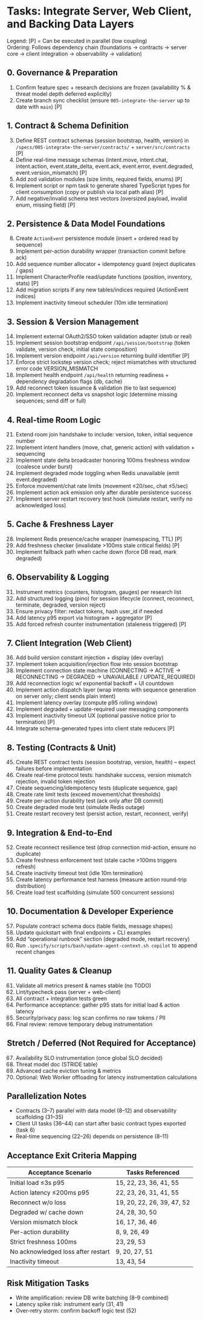 # Tasks: Integrate Server, Web Client, and Backing Data Layers

Legend: [P] = Can be executed in parallel (low coupling)  
Ordering: Follows dependency chain (foundations → contracts → server core → client integration → observability → validation)

## 0. Governance & Preparation
1. Confirm feature spec + research decisions are frozen (availability % & threat model depth deferred explicitly)  
2. Create branch sync checklist (ensure `005-integrate-the-server` up to date with `main`) [P]

## 1. Contract & Schema Definition
3. Define REST contract schemas (session bootstrap, health, version) in `/specs/005-integrate-the-server/contracts/` + `server/src/contracts` [P]
4. Define real-time message schemas (intent.move, intent.chat, intent.action, event.state_delta, event.ack, event.error, event.degraded, event.version_mismatch) [P]
5. Add zod validation modules (size limits, required fields, enums) [P]
6. Implement script or npm task to generate shared TypeScript types for client consumption (copy or publish via local path alias) [P]
7. Add negative/invalid schema test vectors (oversized payload, invalid enum, missing field) [P]

## 2. Persistence & Data Model Foundations
8. Create `ActionEvent` persistence module (insert + ordered read by sequence)  
9. Implement per-action durability wrapper (transaction commit before ack)  
10. Add sequence number allocator + idempotency guard (reject duplicates / gaps)  
11. Implement CharacterProfile read/update functions (position, inventory, stats) [P]
12. Add migration scripts if any new tables/indices required (ActionEvent indices)  
13. Implement inactivity timeout scheduler (10m idle termination)  

## 3. Session & Version Management
14. Implement external OAuth2/SSO token validation adapter (stub or real)  
15. Implement session bootstrap endpoint `/api/session/bootstrap` (token validate, version check, initial state composition)  
16. Implement version endpoint `/api/version` returning build identifier [P]
17. Enforce strict lockstep version check; reject mismatches with structured error code VERSION_MISMATCH  
18. Implement health endpoint `/api/health` returning readiness + dependency degradation flags (db, cache)  
19. Add reconnect token issuance & validation (tie to last sequence)  
20. Implement reconnect delta vs snapshot logic (determine missing sequences; send diff or full)  

## 4. Real-time Room Logic
21. Extend room join handshake to include: version, token, initial sequence number  
22. Implement intent handlers (move, chat, generic action) with validation + sequencing  
23. Implement state delta broadcaster honoring 100ms freshness window (coalesce under burst)  
24. Implement degraded mode toggling when Redis unavailable (emit event.degraded)  
25. Enforce movement/chat rate limits (movement ≤20/sec, chat ≤5/sec)  
26. Implement action ack emission only after durable persistence success  
27. Implement server restart recovery test hook (simulate restart, verify no acknowledged loss)  

## 5. Cache & Freshness Layer
28. Implement Redis presence/cache wrapper (namespacing, TTL)  [P]
29. Add freshness checker (invalidate >100ms stale critical fields)  [P]
30. Implement fallback path when cache down (force DB read, mark degraded)  

## 6. Observability & Logging
31. Instrument metrics (counters, histogram, gauges) per research list  
32. Add structured logging (pino) for session lifecycle (connect, reconnect, terminate, degraded, version reject)  
33. Ensure privacy filter: redact tokens, hash user_id if needed  
34. Add latency p95 export via histogram + aggregator  [P]
35. Add forced refresh counter instrumentation (staleness triggered)  [P]

## 7. Client Integration (Web Client)
36. Add build version constant injection + display (dev overlay)  
37. Implement token acquisition/injection flow into session bootstrap  
38. Implement connection state machine (CONNECTING → ACTIVE → RECONNECTING → DEGRADED → UNAVAILABLE / UPDATE_REQUIRED)  
39. Add reconnection logic w/ exponential backoff + UI countdown  
40. Implement action dispatch layer (wrap intents with sequence generation on server only; client sends plain intent)  
41. Implement latency overlay (compute p95 rolling window)  
42. Implement degraded + update-required user messaging components  
43. Implement inactivity timeout UX (optional passive notice prior to termination)  [P]
44. Integrate schema-generated types into client state reducers  [P]

## 8. Testing (Contracts & Unit)
45. Create REST contract tests (session bootstrap, version, health) – expect failures before implementation  
46. Create real-time protocol tests: handshake success, version mismatch rejection, invalid token rejection  
47. Create sequencing/idempotency tests (duplicate sequence, gap)  
48. Create rate limit tests (exceed movement/chat thresholds)  
49. Create per-action durability test (ack only after DB commit)  
50. Create degraded mode test (simulate Redis outage)  
51. Create restart recovery test (persist action, restart, reconnect, verify)  

## 9. Integration & End-to-End
52. Create reconnect resilience test (drop connection mid-action, ensure no duplicate)  
53. Create freshness enforcement test (stale cache >100ms triggers refresh)  
54. Create inactivity timeout test (idle 10m termination)  
55. Create latency performance test harness (measure action round-trip distribution)  
56. Create load test scaffolding (simulate 500 concurrent sessions)  

## 10. Documentation & Developer Experience
57. Populate contract schema docs (table fields, message shapes)  
58. Update quickstart with final endpoints + CLI examples  
59. Add “operational runbook” section (degraded mode, restart recovery)  
60. Run `.specify/scripts/bash/update-agent-context.sh copilot` to append recent changes  

## 11. Quality Gates & Cleanup
61. Validate all metrics present & names stable (no TODO)  
62. Lint/typecheck pass (server + web-client)  
63. All contract + integration tests green  
64. Performance acceptance: gather p95 stats for initial load & action latency  
65. Security/privacy pass: log scan confirms no raw tokens / PII  
66. Final review: remove temporary debug instrumentation  

## Stretch / Deferred (Not Required for Acceptance)
67. Availability SLO instrumentation (once global SLO decided)  
68. Threat model doc (STRIDE table)  
69. Advanced cache eviction tuning & metrics  
70. Optional: Web Worker offloading for latency instrumentation calculations  

## Parallelization Notes
- Contracts (3–7) parallel with data model (8–12) and observability scaffolding (31–35)
- Client UI tasks (36–44) can start after basic contract types exported (task 6)
- Real-time sequencing (22–26) depends on persistence (8–11)

## Acceptance Exit Criteria Mapping
| Acceptance Scenario | Tasks Referenced |
|---------------------|------------------|
| Initial load ≤3s p95 | 15, 22, 23, 36, 41, 55 |
| Action latency ≤200ms p95 | 22, 23, 26, 31, 41, 55 |
| Reconnect w/o loss | 19, 20, 22, 26, 39, 47, 52 |
| Degraded w/ cache down | 24, 28, 30, 50 |
| Version mismatch block | 16, 17, 36, 46 |
| Per-action durability | 8, 9, 26, 49 |
| Strict freshness 100ms | 23, 29, 53 |
| No acknowledged loss after restart | 9, 20, 27, 51 |
| Inactivity timeout | 13, 43, 54 |

## Risk Mitigation Tasks
- Write amplification: review DB write batching (8–9 combined)  
- Latency spike risk: instrument early (31, 41)  
- Over-retry storm: confirm backoff logic test (52)  

